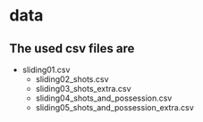 # data

## The used csv files are
- sliding01.csv
  - sliding02_shots.csv
  - sliding03_shots_extra.csv
  - sliding04_shots_and_possession.csv
  - sliding05_shots_and_possession_extra.csv
